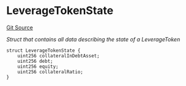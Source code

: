 # LeverageTokenState
[Git Source](https://github.com/seamless-protocol/ilm-v2/blob/e940fa5a38a4ecdb2ab814caac34ad52528360be/src/types/DataTypes.sol)

*Struct that contains all data describing the state of a LeverageToken*


```solidity
struct LeverageTokenState {
    uint256 collateralInDebtAsset;
    uint256 debt;
    uint256 equity;
    uint256 collateralRatio;
}
```

